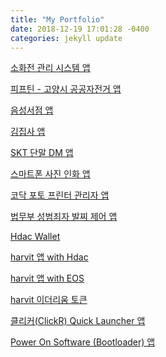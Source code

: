 ```yaml
---
title: "My Portfolio"
date: 2018-12-19 17:01:28 -0400
categories: jekyll update
---
```

[소화전 관리 시스템 앱][소화전 관리 시스템 앱]

[피프틴 - 고양시 공공자전거 앱][피프틴 - 고양시 공공자전거 앱]

[음성서점 앱][음성서점 앱]

[김집사 앱][김집사 앱]

[SKT 단말 DM 앱][SKT 단말 DM 앱]

[스마트폰 사진 인화 앱][스마트폰 사진 인화 앱]

[코닥 포토 프린터 관리자 앱][코닥 포토 프린터 관리자 앱]

[법무부 성범죄자 발찌 제어 앱][법무부 성범죄자 발찌 제어 앱]

[Hdac Wallet][Hdac Wallet]

[harvit 앱 with Hdac][harvit 앱 with Hdac]

[harvit 앱 with EOS][harvit 앱 with EOS]

[harvit 이더리움 토큰][harvit 이더리움 토큰]

[클리커(ClickR) Quick Launcher 앱][클리커(ClickR) Quick Launcher 앱]

[Power On Software (Bootloader) 앱][Power On Software (Bootloader) 앱]

[소화전 관리 시스템 앱]: https://docs.google.com/document/d/1KX_BixCCFoaSpoYGtG6b_ZwFatvxewuz3NnP6GqU3zY/edit?usp=sharing
[피프틴 - 고양시 공공자전거 앱]: https://docs.google.com/document/d/1U-uKjBs1RBci0g39e74jSJXbkomlNAxV12-2A6oJ_Yk/edit?usp=sharing
[음성서점 앱]: https://docs.google.com/document/d/1kLTDxwUEVJ-w6AsLGrQOngWpCmjt_qUlPeM8HtouIOE/edit?usp=sharing
[김집사 앱]: https://docs.google.com/document/d/18iaBk4PsMue8R1FCIJEUoUKUXijUE0JHrQsaNnwscbg/edit?usp=sharing
[SKT 단말 DM 앱]: https://docs.google.com/document/d/1e6QiS2KZRZBGpNdbIHAOxnbt0quXQVZqYHParXLyc98/edit?usp=sharing
[스마트폰 사진 인화 앱]: https://docs.google.com/document/d/15tg8jrKacrVfa-DyfqBHW9SYklAfTwIQINq4NdeRgTc/edit?usp=sharing
[코닥 포토 프린터 관리자 앱]: https://docs.google.com/document/d/1z8nK9us8HQ3Frlv9-FivAbvzQXEYStiSAWdKsNQjmj0/edit?usp=sharing
[법무부 성범죄자 발찌 제어 앱]: https://docs.google.com/document/d/1o3FhpNjL5oWtqwsOQokjoS8SmgAIWcea615V_E5kJBY/edit?usp=sharing
[Hdac Wallet]: https://docs.google.com/document/d/1MV_tRdFAEdgroN_evlcIkzW6AYfxzBRZdKUf4cHcI1w/edit?usp=sharing
[harvit 앱 with Hdac]: https://docs.google.com/document/d/1EN_j7yemxiGE6UgrgBkFEGqp32nz3C_-CsFg0mwrcNs/edit?usp=sharing
[harvit 앱 with EOS]: https://docs.google.com/document/d/1Bnf0BYcQKAveIvNSUAMUpJGnoqubJ5zYZDjR-xjf8E4/edit?usp=sharing
[harvit 이더리움 토큰]: https://docs.google.com/document/d/1bZ1MSmVLtH5xOFlIs7aniJdjszZZQoNwBNBwOz8v-mw/edit?usp=sharing
[클리커(ClickR) Quick Launcher 앱]: https://docs.google.com/document/d/1Xc5EDp2XUcf4Kxzkn4i5M2yGeXARRzPAHG8y-ZZ7Kmg/edit?usp=sharing
[Power On Software (Bootloader) 앱]: https://docs.google.com/document/d/1DvzbGL97WdIwjZi80mZdbtrBHvhydEw-L4-RUJyvwFQ/edit?usp=sharing
